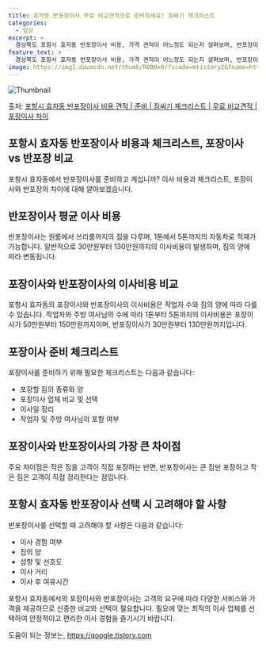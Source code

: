 ```yaml
---
title: 효자동 반포장이사 무료 비교견적으로 준비하세요! 짐싸기 체크리스트
categories:
  - 일상
excerpt: >
  경상북도 포항시 효자동 반포장이사 비용, 가격 견적이 어느정도 되는지 살펴보며, 반포장이사를 준비함에 있어 짐싸기 준비 체크리스트가 무엇인지 보겠습니다. 마지막으로 포장이사와 차이점을 통해 무료 비교견적으로 어떤 것이 더 합리적인 선택인지 공유 드립니다.포항시 효자동 포장이사 견적 샘플 보기 👈 클릭포항시 효자동 포장이사 가격 살펴보기 👈 클릭포항시 효자동 반포장이사 평균 이사 비용평수포항시 효자동 평균 이사 비용원룸 이사9평 이하 (1톤)30만원~투룸/쓰리룸 이사16평 ~ 20평 (2.5톤)80만원~쓰리룸 이사21평 (5톤) ~110만원~우리집 무료 이사견적 받기 👈 클릭포장 vs 반포장 이사: 큰 차이점이사 방식에 따라 포장과 반포장은 가장 큰 차이가 있습니다.포장이사는 이사 전반을 담당하여 가..
feature_text: >
  경상북도 포항시 효자동 반포장이사 비용, 가격 견적이 어느정도 되는지 살펴보며, 반포장이사를 준비함에 있어 짐싸기 준비 체크리스트가 무엇인지 보겠습니다. 마지막으로 포장이사와 차이점을 통해 무료 비교견적으로 어떤 것이 더 합리적인 선택인지 공유 드립니다.포항시 효자동 포장이사 견적 샘플 보기 👈 클릭포항시 효자동 포장이사 가격 살펴보기 👈 클릭포항시 효자동 반포장이사 평균 이사 비용평수포항시 효자동 평균 이사 비용원룸 이사9평 이하 (1톤)30만원~투룸/쓰리룸 이사16평 ~ 20평 (2.5톤)80만원~쓰리룸 이사21평 (5톤) ~110만원~우리집 무료 이사견적 받기 👈 클릭포장 vs 반포장 이사: 큰 차이점이사 방식에 따라 포장과 반포장은 가장 큰 차이가 있습니다.포장이사는 이사 전반을 담당하여 가..
image: https://img1.daumcdn.net/thumb/R800x0/?scode=mtistory2&fname=https%3A%2F%2Fblog.kakaocdn.net%2Fdn%2FyBe0d%2FbtsHbtUIp6Z%2FGHqJ8RJKaWcL7p1RuqNG31%2Fimg.webp
---
```


![Thumbnail](https://img1.daumcdn.net/thumb/R800x0/?scode=mtistory2&fname=https%3A%2F%2Fblog.kakaocdn.net%2Fdn%2FyBe0d%2FbtsHbtUIp6Z%2FGHqJ8RJKaWcL7p1RuqNG31%2Fimg.webp)

<p>출처: <a href="https://qoogle.tistory.com/9498" rel="dofollow">포항시 효자동 반포장이사 비용 견적 | 준비 | 짐싸기 체크리스트 | 무료 비교견적 | 포장이사 차이</a> </p>

## 포항시 효자동 반포장이사 비용과 체크리스트, 포장이사 vs 반포장 비교



포항시 효자동에서 반포장이사를 준비하고 계십니까? 이사 비용과 체크리스트, 포장이사와 반포장의 차이에 대해 알아보겠습니다.

## **반포장이사 평균 이사 비용**

반포장이사는 원룸에서 쓰리룸까지의 짐을 다루며, 1톤에서 5톤까지의 자동차로 적재가 가능합니다. 일반적으로 30만원부터 130만원까지의
이사비용이 발생하며, 짐의 양에 따라 변동됩니다.

## **포장이사와 반포장이사의 이사비용 비교**

포항시 효자동의 포장이사와 반포장이사의 이사비용은 작업자 수와 짐의 양에 따라 다를 수 있습니다. 작업자와 주방 여사님의 수에 따라 1톤부터
5톤까지의 이사비용은 포장이사가 50만원부터 150만원까지이며, 반포장이사가 30만원부터 130만원까지입니다.

## **포장이사 준비 체크리스트**

포장이사를 준비하기 위해 필요한 체크리스트는 다음과 같습니다:

  * 포장할 짐의 종류와 양
  * 포장이사 업체 비교 및 선택
  * 이사일 정리
  * 작업자 및 주방 여사님의 포함 여부

## **포장이사와 반포장이사의 가장 큰 차이점**

주요 차이점은 작은 짐을 고객이 직접 포장하는 반면, 반포장이사는 큰 짐만 포장하고 작은 짐은 고객이 직접 정리한다는 점입니다.

## **포항시 효자동 반포장이사 선택 시 고려해야 할 사항**

반포장이사를 선택할 때 고려해야 할 사항은 다음과 같습니다:

  * 이사 경험 여부
  * 짐의 양
  * 성향 및 선호도
  * 이사 거리
  * 이사 후 여유시간

포항시 효자동에서의 포장이사와 반포장이사는 고객의 요구에 따라 다양한 서비스와 가격을 제공하므로 신중한 비교와 선택이 필요합니다. 필요에
맞는 최적의 이사 업체를 선택하여 안정적이고 편리한 이사 경험을 즐기시기 바랍니다.

 

도움이 되는 정보는, <a href="https://qoogle.tistory.com" rel="dofollow">https://qoogle.tistory.com</a>


